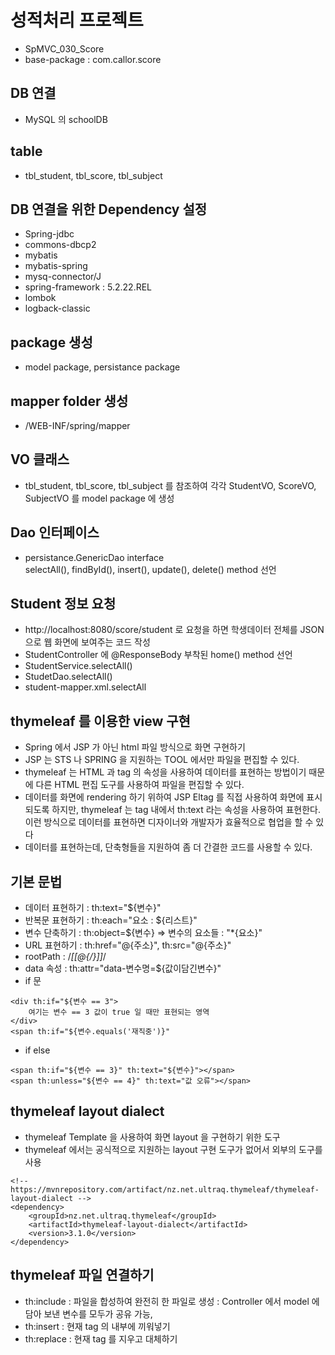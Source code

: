 # 성적처리 프로젝트
* SpMVC_030_Score
* base-package : com.callor.score

## DB 연결
* MySQL 의 schoolDB

## table
* tbl_student, tbl_score, tbl_subject

## DB 연결을 위한 Dependency 설정
* Spring-jdbc
* commons-dbcp2
* mybatis
* mybatis-spring
* mysq-connector/J
* spring-framework : 5.2.22.REL
* lombok
* logback-classic

## package 생성
* model package, persistance package 

## mapper folder 생성
* /WEB-INF/spring/mapper

## VO 클래스
* tbl_student, tbl_score, tbl_subject 를 참조하여 각각 StudentVO, ScoreVO, SubjectVO 를 model package 에 생성

## Dao 인터페이스
* persistance.GenericDao interface  
selectAll(), findById(), insert(), update(), delete() method 선언

## Student 정보 요청
* http://localhost:8080/score/student 로 요청을 하면 학생데이터 전체를 JSON 으로 웹 화면에 보여주는 코드 작성
* StudentController 에 @ResponseBody 부착된  home() method 선언
* StudentService.selectAll()
* StudetDao.selectAll()
* student-mapper.xml.selectAll

## thymeleaf 를 이용한 view 구현
* Spring 에서 JSP 가 아닌 html 파일 방식으로 화면 구현하기
* JSP 는 STS 나 SPRING 을 지원하는 TOOL 에서만 파일을 편집할 수 있다.
* thymeleaf 는 HTML 과 tag 의 속성을 사용하여 데이터를 표현하는 방법이기 때문에 다른 HTML 편집 도구를 사용하여 파일을 편집할 수 있다.
* 데이터를 화면에 rendering 하기 위하여 JSP Eltag 를 직접 사용하여 화면에 표시되도록 하지만, thymeleaf 는 tag 내에서 th:text 라는 속성을 사용하여 표현한다. 이런 방식으로 데이터를 표현하면 디자이너와 개발자가 효율적으로 협업을 할 수 있다
* 데이터를 표현하는데, 단축형들을 지원하여 좀 더 간결한 코드를 사용할 수 있다.

## 기본 문법
* 데이터 표현하기 : th:text="${변수}"
* 반복문 표현하기 : th:each="요소 : ${리스트}"
* 변수 단축하기 : th:object=${변수} => 변수의 요소들 : "*{요소}"
* URL 표현하기 : th:href="@{주소}", th:src="@{주소}"
* rootPath : /*[[@{/}]]*/
* data 속성 : th:attr="data-변수명=${값이담긴변수}"
* if 문

```
<div th:if="${변수 == 3">
	여기는 변수 == 3 값이 true 일 때만 표현되는 영역
</div>
<span th:if="${변수.equals('재직중')}"
```
* if else
```
<span th:if="${변수 == 3}" th:text="${변수}"></span>
<span th:unless="${변수 == 4}" th:text="값 오류"></span>
```

## thymeleaf layout dialect
* thymeleaf Template 을 사용하여 화면 layout 을 구현하기 위한 도구
* thymeleaf 에서는 공식적으로 지원하는 layout 구현 도구가 없어서 외부의 도구를 사용
```
<!-- https://mvnrepository.com/artifact/nz.net.ultraq.thymeleaf/thymeleaf-layout-dialect -->
<dependency>
    <groupId>nz.net.ultraq.thymeleaf</groupId>
    <artifactId>thymeleaf-layout-dialect</artifactId>
    <version>3.1.0</version>
</dependency>
```

## thymeleaf 파일 연결하기
* th:include : 파일을 합성하여 완전히 한 파일로 생성 : Controller 에서 model 에 담아 보낸 변수를 모두가 공유 가능, 
* th:insert : 현재 tag 의 내부에 끼워넣기
* th:replace : 현재 tag 를 지우고 대체하기